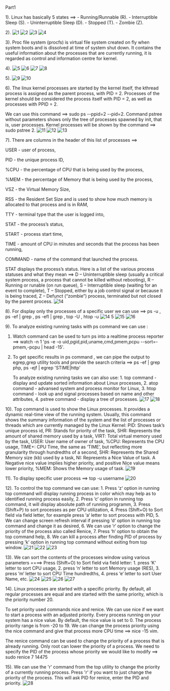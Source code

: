  Part1
  
1). Linux has basically 5 states ==>
     - Running/Runnable (R).
     - Interruptible Sleep (S).
     - Uninterruptible Sleep (D).
     - Stopped (T).
     - Zombie (Z).

2).
![1](https://user-images.githubusercontent.com/75836953/106399396-2442fb80-6421-11eb-8711-63dd560047e5.png)
![2](https://user-images.githubusercontent.com/75836953/106399399-24db9200-6421-11eb-889c-e9fba8e367d5.png)
![3](https://user-images.githubusercontent.com/75836953/106399400-25742880-6421-11eb-845d-9e147b4e576c.png)
![4](https://user-images.githubusercontent.com/75836953/106399401-25742880-6421-11eb-8275-f2a11910862a.png)

3). Proc file system (procfs) is virtual file system created on fly when system boots and is dissolved at time of system shut down.
    It contains the useful information about the processes that are currently running, it is regarded as control and information centre for kernel.

4).
![5](https://user-images.githubusercontent.com/75836953/106399402-260cbf00-6421-11eb-95b6-ec54f977b489.png)
![6](https://user-images.githubusercontent.com/75836953/106399403-260cbf00-6421-11eb-87f2-305a83346812.png)
![7](https://user-images.githubusercontent.com/75836953/106399404-26a55580-6421-11eb-9291-85bd01536554.png)
![8](https://user-images.githubusercontent.com/75836953/106399405-26a55580-6421-11eb-8f2b-74fc1ec58746.png)

5).
![9](https://user-images.githubusercontent.com/75836953/106399406-273dec00-6421-11eb-9fcd-733abae26908.png)
![10](https://user-images.githubusercontent.com/75836953/106399407-273dec00-6421-11eb-960b-e2910cc65415.png)


6). The linux kernel processes are started by the kernel itself, the kthread process is assigned as the parent process, with PID = 2.
     Processes of the kernel should be considered the process itself with PID = 2, as well as processes with PPID = 2.
     
   We can use this command ==> sudo ps --ppid=2 --pid=2.
   Command pstree without parameters shows only the tree of processes spawned by init, that is, user processes.
   Kernel processes will be shown by the command ==> sudo pstree 2.
![11](https://user-images.githubusercontent.com/75836953/106399408-273dec00-6421-11eb-8bd4-a26bd5d03b85.png)
![12](https://user-images.githubusercontent.com/75836953/106399409-27d68280-6421-11eb-9f7e-096fcade2992.png)
![13](https://user-images.githubusercontent.com/75836953/106399410-27d68280-6421-11eb-8cae-b4c3d06af6b1.png)

7). There are columns in the header of this list of processes ==>

   USER - user of process,
     
   PID - the unique process ID,
     
   %CPU - the percentage of CPU that is being used by the process,
     
   %MEM - the percentage of Memory that is being used by the process,
     
   VSZ -  the Virtual Memory Size,
     
   RSS - the Resident Set Size and is used to show how much memory is allocated to that process and is in RAM,
   
   TTY - terminal type that the user is logged into,
   
   STAT - the process’s status,
   
   START - process start time,
   
   TIME - amount of CPU in minutes and seconds that the process has been running,
   
   COMMAND - name of the command that launched the process.

STAT displays the process’s status. Here is a list of the various process statuses and what they mean ==>
D – Uninterruptible sleep (usually a critical system process, a process that cannot be killed without rebooting), 
R – Running or runable (on run queue), 
S – Interruptible sleep (waiting for an event to complete), 
T – Stopped, either by a job control signal or because it is being traced, 
Z – Defunct (“zombie”) process, terminated but not closed by the parent process.
![14](https://user-images.githubusercontent.com/75836953/106399413-286f1900-6421-11eb-9a8f-e0f7208fe445.png)


8). For display only the processes of a specific user we can use ==>
     ps -u <username>,
     ps -ef | grep <username>,
     ps -efl | grep <username>,
     top -U <username>, 
     htop -u <username>
![14 5](https://user-images.githubusercontent.com/75836953/106399927-3a05f000-6424-11eb-849e-9fbce2dcd9b5.png)
![15](https://user-images.githubusercontent.com/75836953/106399414-286f1900-6421-11eb-9074-768abced60e9.png)
![16](https://user-images.githubusercontent.com/75836953/106399415-2907af80-6421-11eb-8748-081156d20921.png)
  
  
  
  9). To analyze existing running tasks with ps command we can use :
  1. Watch command can be used to turn ps into a realtime process reporter ==> 
       watch -n 1 'ps -e -o uid,pgid,pid,uname,cmd,pmem,pcpu --sort=-pmem,-pcpu | head -15'.
  2. To get specific results in ps command , we can pipe the output to egrep,grep utility tools and provide the search criteria ==> 
       ps -ef | grep php, ps -ejf | egrep 'STIME|http'
       
       To analyze existing running tasks we can also use:
    1. top command - display and update sorted information about Linux processes,
    2. atop command - advansed system and process monitor for Linux,
    3. htop command - look up and signal processes based on name and other attributes,
    4. pstree command - display a tree of processes.
![17](https://user-images.githubusercontent.com/75836953/106399416-29a04600-6421-11eb-9f32-8bd6335b97a5.png)
![18](https://user-images.githubusercontent.com/75836953/106399417-29a04600-6421-11eb-8f6d-550305af8d65.png)


10). Top command is used to show the Linux processes. It provides a dynamic real-time view of the running system. 
     Usually, this command shows the summary information of the system and the list of processes or threads which are currently managed by the Linux Kernel:
       PID: Shows task’s unique process id,
       PR: Stands for priority of the task,
       SHR: Represents the amount of shared memory used by a task,
       VIRT: Total virtual memory used by the task,
       USER: User name of owner of task,
       %CPU: Represents the CPU usage,
       TIME+: CPU Time, the same as ‘TIME’, but reflecting more granularity through hundredths of a second,
       SHR: Represents the Shared Memory size (kb) used by a task,
       NI: Represents a Nice Value of task. A Negative nice value implies higher priority, and positive Nice value means lower priority,
       %MEM: Shows the Memory usage of task.
![19](https://user-images.githubusercontent.com/75836953/106399418-2ad17300-6421-11eb-86ab-840783d16106.png)

11).  To display specific user process ==> top -u username
![20](https://user-images.githubusercontent.com/75836953/106399419-2ad17300-6421-11eb-893c-dbd7ef48e5c2.png)


12). To control the top command we can use:
      1. Press ‘z‘ option in running top command will display running process in color which may help as to identified running process easily,
      2. Press ‘c‘ option in running top command, it will display absolute path of running programm,
      3. Press (Shift+P) to sort processes as per CPU utilization,
      4. Press (Shift+O) to Sort field via field letter, for example press ‘a‘ letter to sort process with PID,
      5. We can change screen refresh interval if pressing ‘d‘ option in running top command and change it as desired,
      6. We can use ‘r‘ option to change the priority of the process also called Renice,
      7. Press ‘h‘ option to obtain the top command help,
      8. We can kill a process after finding PID of process by pressing ‘k‘ option in running top command without exiting from top window.
![21](https://user-images.githubusercontent.com/75836953/106399420-2b6a0980-6421-11eb-9b05-f93198f5bd28.png)
![22](https://user-images.githubusercontent.com/75836953/106399421-2b6a0980-6421-11eb-83de-5da0aca324d1.png)
![23](https://user-images.githubusercontent.com/75836953/106399422-2c02a000-6421-11eb-9eac-2332d45c6fc4.png)


13).  We can sort the contents of the processes window using various parameters ====> Press (Shift+O) to Sort field via field letter:
        1. press ‘K‘ letter to sort CPU usage, 
        2. press ‘n‘ letter to sort Memory usage (RES),
        3. press ‘m‘ letter to sort CPU Time hundredths,
        4. press ‘e‘ letter to sort User Name, etc.
![24](https://user-images.githubusercontent.com/75836953/106399424-2c02a000-6421-11eb-8505-dee886f7e09f.png)
![25](https://user-images.githubusercontent.com/75836953/106399425-2c9b3680-6421-11eb-9c1f-e697297ae503.png)
![26](https://user-images.githubusercontent.com/75836953/106399426-2c9b3680-6421-11eb-9645-81ccbce328be.png)
![27](https://user-images.githubusercontent.com/75836953/106399428-2d33cd00-6421-11eb-960f-7b455a78d31a.png)

14). Linux processes are started with a specific priority. By default, all regular processes are equal and are started with the same priority,
     which is the priority number 20. 
      
   To set priority used commands nice and renice. We can use nice if we want to start a process with an adjusted priority.
   Every process running on your system has a nice value. By default, the nice value is set to 0. The process priority range is from -20 to 19. 
   We can change the process priority using the nice command and give that process more CPU time ==> nice -15 vim.
      
   The renice command can be used to change the priority of a process that is already running. Only root can lower the priority of a process.
   We need to specify the PID of the process whose priority we would like to modify ==> sudo renice 7 14475
      
      
 15). We can use the 'r' command from the top utility to change the priority of a currently running process. 
     Press 'r' if you want to just change the priority of the process. This will ask PID for renice, enter the PID and priority.
![28](https://user-images.githubusercontent.com/75836953/106399429-2d33cd00-6421-11eb-8a01-c961e6b5cfac.png)

